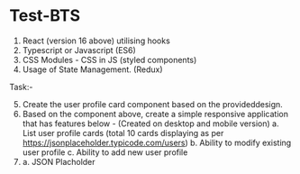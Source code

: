 # Test-BTS

1. React​ (version 16 above) utilising hooks
2. Typescript​ or ​Javascript​ (ES6)
3. CSS Modules​ - ​CSS in JS (styled components)
4. Usage of State Management. (​​Redux​)

Task:-

5. Create the user profile card component based on the provided ​design​.
6. Based on the component above, create a simple responsive application that has
   features below - (Created on desktop and mobile version)
   a. List user profile cards (total 10 cards displaying as per https://jsonplaceholder.typicode.com/users)
   b. Ability to modify existing user profile
   c. Ability to add new user profile
7. a. JSON Placholder​
